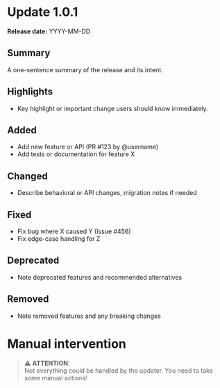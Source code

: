 # Update 1.0.1

**Release date:** YYYY-MM-DD

## Summary

A one-sentence summary of the release and its intent.

## Highlights

- Key highlight or important change users should know immediately.

## Added

- Add new feature or API (PR #123 by @username)
- Add tests or documentation for feature X

## Changed

- Describe behavioral or API changes, migration notes if needed

## Fixed

- Fix bug where X caused Y (Issue #456)
- Fix edge-case handling for Z

## Deprecated

- Note deprecated features and recommended alternatives

## Removed

- Note removed features and any breaking changes

# Manual intervention

> ⚠️ **ATTENTION**:  
> Not everything could be handled by the updater. You need to take some manual actions!

